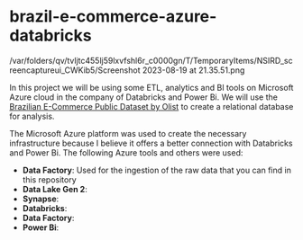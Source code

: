 # brazil-e-commerce-azure-databricks
 
/var/folders/qv/tvljtc455lj59lxvfshl6r_c0000gn/T/TemporaryItems/NSIRD_screencaptureui_CWKib5/Screenshot 2023-08-19 at 21.35.51.png

In this project we will be using some ETL, analytics and BI tools on Microsoft Azure cloud in the company of Databricks and Power Bi. We will use the [Brazilian E-Commerce Public Dataset by Olist](https://www.kaggle.com/datasets/olistbr/brazilian-ecommerce?select=olist_geolocation_dataset.csv) to create a relational database for analysis.

The Microsoft Azure platform was used to create the necessary infrastructure because I believe it offers a better connection with Databricks and Power Bi. The following Azure tools and others were used:

- **Data Factory**: Used for the ingestion of the raw data that you can find in this repository
- **Data Lake Gen 2**: 
- **Synapse**: 
- **Databricks**: 
- **Data Factory**: 
- **Power Bi**: 